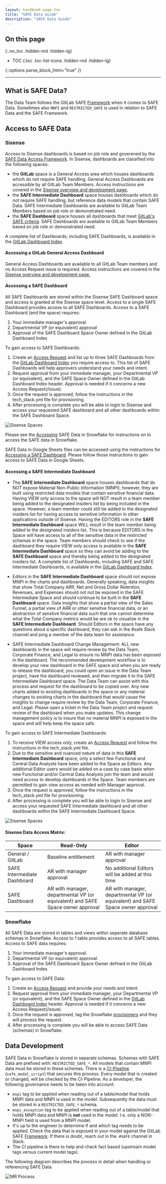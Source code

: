 ```yaml
---
layout: handbook-page-toc
title: "SAFE Data Guide"
description: "SAFE Data Guide"
---
```


## On this page
{:.no_toc .hidden-md .hidden-lg}

- TOC
{:toc .toc-list-icons .hidden-md .hidden-lg}

{::options parse_block_html="true" /}

---

## What is SAFE Data?

The Data Team follows the GitLab SAFE [Framework](/handbook/legal/safe-framework/) when it comes to SAFE Data. Sometimes also `MNPI` and `RESTRICTED_SAFE` is used in relation to SAFE Data and the SAFE Framework. 

## Access to SAFE Data

### Sisense

Access to Sisense dashboards is based on job role and goverened by the [SAFE Data Access Framework](https://about.gitlab.com/handbook/legal/safe-framework/). In Sisense, dashboards are classified into the following spaces:
- the **GitLab** space is a General Access area which houses dashboards which do not require SAFE handling. General Access Dashboards are accessible by all GitLab Team Members. Access instructions are covered in the [Sisense overview and development page.](https://about.gitlab.com/handbook/business-technology/data-team/platform/periscope/#access)
- the **SAFE Intermediate Dashboard** space houses dashboards which do not require SAFE handling, but reference data models that contain SAFE Data.  SAFE Intermediate Dashboards are available to GitLab Team Members based on job role or demonstrated need.
- the **SAFE Dashboard** space houses all dashboards that meet [GitLab's SAFE criteria](https://about.gitlab.com/handbook/legal/safe-framework/#safe-flowchart). SAFE Dashboards are available to GitLab Team Members based on job role or demonstrated need.

A complete list of Dashboards, including SAFE Dashboards, is available in the [GitLab Dashboard Index](https://app.periscopedata.com/app/gitlab/910238/GitLab-Dashboard-Index).

#### Accessing a GitLab General Access Dashboard

General Access Dashboards are available to all GitLab Team members and no Access Request issue is required. Access instructions are covered in the [Sisense overview and development page.](https://about.gitlab.com/handbook/business-technology/data-team/platform/periscope/#access)

#### Accessing a SAFE Dashboard

All SAFE Dashboards are stored within the Sisense SAFE Dashboard space and access is granted at the Sisense space level. Access to a single SAFE Dashboard provides access to all SAFE Dashboards. Access to a SAFE Dashboard (and the space) requires:
1. Your immediate manager's approval
2. Departmental VP (or equivalent) approval
3. Approval of the SAFE Dashboard Space Owner defined in the GitLab Dashboard Index

To gain access to SAFE Dashboards:

1. Create an [Access Request](https://gitlab.com/gitlab-com\team-member-epics/access-requests/-/issues\new?issuable_template=Individual_Bulk_Access_Request) and list up to three SAFE Dashboards from the [GitLab Dashboard Index](https://app.periscopedata.com/app/gitlab/910238/GitLab-Dashboard-Index) you require access to. This list of SAFE Dashboards will help approvers understand your needs and intent.
2. Request approval from your immediate manager, your Departmental VP (or equivalent), and the SAFE Space Owner defined in the GitLab Dashboard Index header. Approval is needed if it concerns a new Access Request(/issue). 
3. Once the request is approved, follow the instructions in the tech_stack.yml file for provisioning. 
4. After processing is complete you will be able to login to Sisense and access your requested SAFE dashboard and all other dashboards within the SAFE Dashboard Space.

![Sisense Spaces](sisense_spaces_singular.png)

Please see the [Accessing](/handbook/business-technology/data-team/platform/#warehouse-access) SAFE Data in Snowflake for instructions on to access the SAFE data in Snowflake.

SAFE Data in Google Sheets files can be accessed using the instructions for [Accessing a SAFE Dashboard](/handbook/business-technology/data-team/platform/safe-data/#accessing-a-safe-dashboard). Please follow those instructions to gain access to SAFE Data in Google Sheets. 

#### Accessing a SAFE Intermediate Dashboard

- The **SAFE Intermediate Dashboard** space houses dashboards that do NOT expose Material Non-Public Information (MNPI); however, they are built using restricted data models that contain sensitive financial data. Having VIEW only access to the space will NOT result in a team member being added to the designated insiders list by being included in the space. However, a team member could still be added to the designated insiders list for having access to sensitive information in other applications outside of Sisense. Having the EDITORS role in the **SAFE Intermediate Dashboard** space WILL result in the team member being added to the designated insiders list. This is because EDITORS in the Space will have access to all of the sensitive data in the restricted schemas in the space. Team members should check to see if the dashboard they require VIEW only access is available in the **SAFE Intermediate Dashboard** space so they can avoid be adding to the **SAFE Dashboard** space and thereby being added to the designated insiders list. A complete list of Dashboards, including SAFE and SAFE Intermediate Dashboards, is available in the [GitLab Dashboard Index](https://app.periscopedata.com/app/gitlab/910238/GitLab-Dashboard-Index).

- Editors in the **SAFE Intermediate Dashboard** space should not expose MNPI in the charts and dashboards. Generally speaking, data insights that show Total Company ARR, Net and Gross Dollar Retention, Revenues, and Expenses should not not be exposed in the SAFE Intermediate Space and should continue to be built in the **SAFE Dashboard** space. Data insights that show a partial view of the Sales Funnel, a partial view of ARR or other sensitve financial data, or an abstraction of senstive financial data such that one cannot determine what the Total Company metrics would be are ok to visualize in the **SAFE Intermediate Dashboard**. Should Editors in the space have any questions about a specific dashboard, they can ask in the #safe Slack channel and ping a member of the data team for assistance.

- SAFE Intermediate Dashboard Change Management: ALL new dashboards in the space will require review by the Data Team, Corporate Finance, and Legal to ensure no MNPI data has been exposed in the dashboard. The recommended development workflow is to develop your new dashboard in the SAFE space and when you are ready to release the dashboard, you could open an issue in the Data Team project, have the dashboard reviewed, and then migrate it to the SAFE Intermediate Dashboard space. The Data Team can assist with this process and request for the dashboard to be copied over. Any new charts added to existing dashboards in the space or any material changes to existing charts in the dashboard that would cause the insights to change require review by the Data Team, Corporate Finance, and Legal.  Please open a ticket in the Data Team project and request review of the dashboard when you make updates. This change management policy is to insure that no material MNPI is exposed in the space and will help keep the space safe.  

To gain access to SAFE Intermediate Dashboards:

1. To receive VIEW access only, create an [Access Request](https://gitlab.com/gitlab-com\team-member-epics/access-requests/-/issues\new?issuable_template=Individual_Bulk_Access_Request) and follow the instructions in the tech_stack.yml file.
2. Due to the sensitive and nuanced nature of data in this **SAFE Intermediate Dashboard** space, only a select few Functional and Central Data Analysts have been added to the Space as Editors. Any additional Editor users would be added on a case by case basis when new Functional and/or Central Data Analysts join the team and would need access to develop dashboards in the Space. Team members are permitted to gain view access as needed with Manager approval.
3. Once the request is approved, follow the instructions in the tech_stack.yml file for provisioning. 
4. After processing is complete you will be able to login to Sisense and access your requested SAFE Intermediate dashboard and all other dashboards within the SAFE Intermediate Dashboard Space.

![Sisense Spaces](safe_intermediate.png)

#### Sisense Data Access Matrix:

| Space | Read-Only | Editor |
| ----- | --------- | ------ |
| General / GitLab | Baseline entitlement | AR with manager approval |
| SAFE Intermediate Dashboard | AR with manager approval | No additional Editors will be added at this time | 
| SAFE Dashboard | AR with manager, departmental VP (or equivalent) and SAFE Space owner approval | AR with manager, departmental VP (or equivalent) and SAFE Space owner approval |

### Snowflake

All SAFE Data are stored in tables and views within seperate database schemas in Snowflake. Access to 1 table provides access to all SAFE tables. Access to SAFE data requires:

1. Your immediate manager's approval.
2. Departmental VP (or equivalent) approval.
3. Approval of the SAFE Dashboard Space Owner defined in the GitLab Dashboard Index.

To gain access to SAFE Data:

1. Create an [Access Request](https://gitlab.com/gitlab-com\team-member-epics/access-requests/-/issues\new?issuable_template=Individual_Bulk_Access_Request) and provide your needs and intent.
2. Request approval from your immediate manager, your Departmental VP (or equivalent), and the SAFE Space Owner defined in the [GitLab Dashboard Index](https://app.periscopedata.com/app/gitlab/910238/GitLab-Dashboard-Index) header. Approval is needed if it concerns a new Access Request(/issue). 
3. Once the request is approved, tag the Snowflake [provisioners](https://gitlab.com/gitlab-com/www-gitlab-com/-/blob/master/data/tech_stack.yml) and they will process the request.
4. After processing is complete you will be able to access SAFE Data (schemas) in Snowflake.

## Data Development

SAFE Data in Snowflake is stored in separate schemas. Schemas with SAFE Data are prefixed with: `RESTRICTED_SAFE_*`. All models that contain MNPI data must be stored in these schemas. There is a [CI-Pipeline](handbook/business-technology/data-team/platform/ci-jobs/#safe_model_script) (`safe_model_script`) that secures this process. Every model that is created or changed, will be checked by the CI-Pipeline. As a developer, the following governance needs to be taken into account:
 
- `mnpi` tag to be applied when reading out of a table/model that holds MNPI data and MNPI is used in the model. Subsequently the data must be stored in a `RESTRICTED_SAFE_*` schema.
- `mnpi_exception` tag to be applied when reading out of a table/model that holds MNPI data and MNPI is **not** used in the model. I.e. only a NON-MNPI field is used from a MNPI model. 
- It's up to the engineer to determine if and which tag needs to be applied. Check the data that is exposed in your model against the GitLab SAFE [Framework](https://about.gitlab.com/handbook/legal/safe-framework/). If there is doubt, reach out in the. `#SAFE` channel in Slack.
- The CI pipeline is there to help and check fact based (upstream model tags versus current model tags).

The following diagram describes the process in detail when handling or referencing SAFE Data.

![MR Process](mnpi_dbt_models.png)
